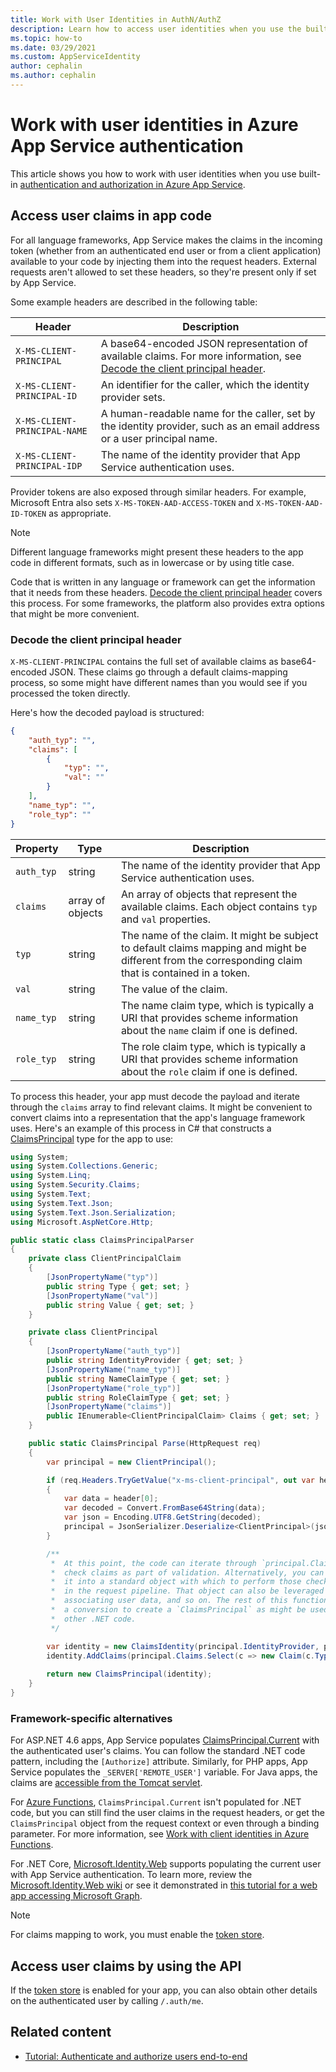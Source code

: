 ```yaml
---
title: Work with User Identities in AuthN/AuthZ
description: Learn how to access user identities when you use the built-in authentication and authorization in Azure App Service.
ms.topic: how-to
ms.date: 03/29/2021
ms.custom: AppServiceIdentity
author: cephalin
ms.author: cephalin
---
```


# Work with user identities in Azure App Service authentication

This article shows you how to work with user identities when you use built-in [authentication and authorization in Azure App Service](overview-authentication-authorization.md).

## Access user claims in app code

For all language frameworks, App Service makes the claims in the incoming token (whether from an authenticated end user or from a client application) available to your code by injecting them into the request headers. External requests aren't allowed to set these headers, so they're present only if set by App Service.

Some example headers are described in the following table:

| Header                       | Description                                                           |
|------------------------------|-----------------------------------------------------------------------|
| `X-MS-CLIENT-PRINCIPAL`      | A base64-encoded JSON representation of available claims. For more information, see [Decode the client principal header](#decode-the-client-principal-header).   |
| `X-MS-CLIENT-PRINCIPAL-ID`   | An identifier for the caller, which the identity provider sets.            |
| `X-MS-CLIENT-PRINCIPAL-NAME` | A human-readable name for the caller, set by the identity provider, such as an email address or a user principal name.   |
| `X-MS-CLIENT-PRINCIPAL-IDP`  | The name of the identity provider that App Service authentication uses. |

Provider tokens are also exposed through similar headers. For example, Microsoft Entra also sets `X-MS-TOKEN-AAD-ACCESS-TOKEN` and `X-MS-TOKEN-AAD-ID-TOKEN` as appropriate.

> [!NOTE]
> Different language frameworks might present these headers to the app code in different formats, such as in lowercase or by using title case.

Code that is written in any language or framework can get the information that it needs from these headers. [Decode the client principal header](#decode-the-client-principal-header) covers this process. For some frameworks, the platform also provides extra options that might be more convenient.

### Decode the client principal header

`X-MS-CLIENT-PRINCIPAL` contains the full set of available claims as base64-encoded JSON. These claims go through a default claims-mapping process, so some might have different names than you would see if you processed the token directly.

Here's how the decoded payload is structured:

```json
{
    "auth_typ": "",
    "claims": [
        {
            "typ": "",
            "val": ""
        }
    ],
    "name_typ": "",
    "role_typ": ""
}
```

| Property   | Type             | Description                           |
|------------|------------------|---------------------------------------|
| `auth_typ` | string           | The name of the identity provider that App Service authentication uses. |
| `claims`   | array of objects | An array of objects that represent the available claims. Each object contains `typ` and `val` properties. |
| `typ`      | string           | The name of the claim. It might be subject to default claims mapping and might be different from the corresponding claim that is contained in a token. |
| `val`      | string           | The value of the claim.                                      |
| `name_typ` | string           | The name claim type, which is typically a URI that provides scheme information about the `name` claim if one is defined. |
| `role_typ` | string           | The role claim type, which is typically a URI that provides scheme information about the `role` claim if one is defined. |

To process this header, your app must decode the payload and iterate through the `claims` array to find relevant claims. It might be convenient to convert claims into a representation that the app's language framework uses. Here's an example of this process in C# that constructs a [ClaimsPrincipal](/dotnet/api/system.security.claims.claimsprincipal) type for the app to use:

```csharp
using System;
using System.Collections.Generic;
using System.Linq;
using System.Security.Claims;
using System.Text;
using System.Text.Json;
using System.Text.Json.Serialization;
using Microsoft.AspNetCore.Http;

public static class ClaimsPrincipalParser
{
    private class ClientPrincipalClaim
    {
        [JsonPropertyName("typ")]
        public string Type { get; set; }
        [JsonPropertyName("val")]
        public string Value { get; set; }
    }

    private class ClientPrincipal
    {
        [JsonPropertyName("auth_typ")]
        public string IdentityProvider { get; set; }
        [JsonPropertyName("name_typ")]
        public string NameClaimType { get; set; }
        [JsonPropertyName("role_typ")]
        public string RoleClaimType { get; set; }
        [JsonPropertyName("claims")]
        public IEnumerable<ClientPrincipalClaim> Claims { get; set; }
    }

    public static ClaimsPrincipal Parse(HttpRequest req)
    {
        var principal = new ClientPrincipal();

        if (req.Headers.TryGetValue("x-ms-client-principal", out var header))
        {
            var data = header[0];
            var decoded = Convert.FromBase64String(data);
            var json = Encoding.UTF8.GetString(decoded);
            principal = JsonSerializer.Deserialize<ClientPrincipal>(json, new JsonSerializerOptions { PropertyNameCaseInsensitive = true });
        }

        /** 
         *  At this point, the code can iterate through `principal.Claims` to
         *  check claims as part of validation. Alternatively, you can convert
         *  it into a standard object with which to perform those checks later
         *  in the request pipeline. That object can also be leveraged for 
         *  associating user data, and so on. The rest of this function performs such
         *  a conversion to create a `ClaimsPrincipal` as might be used in 
         *  other .NET code.
         */

        var identity = new ClaimsIdentity(principal.IdentityProvider, principal.NameClaimType, principal.RoleClaimType);
        identity.AddClaims(principal.Claims.Select(c => new Claim(c.Type, c.Value)));
        
        return new ClaimsPrincipal(identity);
    }
}
```

### Framework-specific alternatives

For ASP.NET 4.6 apps, App Service populates [ClaimsPrincipal.Current](/dotnet/api/system.security.claims.claimsprincipal.current) with the authenticated user's claims. You can follow the standard .NET code pattern, including the `[Authorize]` attribute. Similarly, for PHP apps, App Service populates the `_SERVER['REMOTE_USER']` variable. For Java apps, the claims are [accessible from the Tomcat servlet](configure-language-java-security.md#authenticate-users-easy-auth).

For [Azure Functions](../azure-functions/functions-overview.md), `ClaimsPrincipal.Current` isn't populated for .NET code, but you can still find the user claims in the request headers, or get the `ClaimsPrincipal` object from the request context or even through a binding parameter. For more information, see [Work with client identities in Azure Functions](../azure-functions/functions-bindings-http-webhook-trigger.md#working-with-client-identities).

For .NET Core, [Microsoft.Identity.Web](https://www.nuget.org/packages/Microsoft.Identity.Web/) supports populating the current user with App Service authentication. To learn more, review the [Microsoft.Identity.Web wiki](https://github.com/AzureAD/microsoft-identity-web/wiki/1.2.0#integration-with-azure-app-services-authentication-of-web-apps-running-with-microsoftidentityweb) or see it demonstrated in [this tutorial for a web app accessing Microsoft Graph](./scenario-secure-app-access-microsoft-graph-as-user.md?tabs=command-line#install-client-library-packages).

> [!NOTE]
> For claims mapping to work, you must enable the [token store](overview-authentication-authorization.md#token-store).

## Access user claims by using the API

If the [token store](overview-authentication-authorization.md#token-store) is enabled for your app, you can also obtain other details on the authenticated user by calling `/.auth/me`.

## Related content

- [Tutorial: Authenticate and authorize users end-to-end](tutorial-auth-aad.md)
